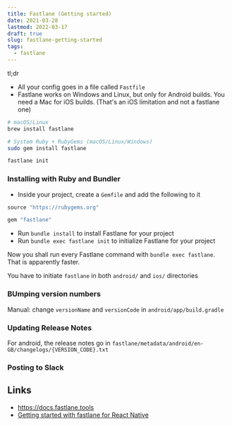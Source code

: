 ```yaml
---
title: Fastlane (Getting started)
date: 2021-03-28
lastmod: 2022-03-17
draft: true
slug: fastlane-getting-started
tags:
  - fastlane
---
```


tl;dr

- All your config goes in a file called `Fastfile`
- Fastlane works on Windows and Linux, but only for Android builds. You need a Mac for iOS builds. (That's an iOS limitation and not a fastlane one)

```bash
# macOS/Linux
brew install fastlane

# System Ruby + RubyGems (macOS/Linux/Windows)
sudo gem install fastlane

fastlane init
```

### Installing with Ruby and Bundler

- Inside your project, create a `Gemfile` and add the following to it

```ruby
source "https://rubygems.org"

gem "fastlane"
```

- Run `bundle install` to install Fastlane for your project
- Run `bundle exec fastlane init` to initialize Fastlane for your project

Now you shall run every Fastlane command with `bundle exec fastlane`. That is apparently faster.

You have to initiate `fastlane` in both `android/` and `ios/` directories

### BUmping version numbers

Manual: change `versionName` and `versionCode` in `android/app/build.gradle`

### Updating Release Notes

For android, the release notes go in `fastlane/metadata/android/en-GB/changelogs/{VERSION_CODE}.txt`

### Posting to Slack

## Links

- https://docs.fastlane.tools
- [Getting started with fastlane for React Native](https://docs.fastlane.tools/getting-started/cross-platform/react-native/)
